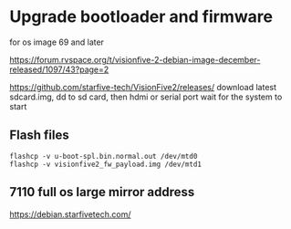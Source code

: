 # Upgrade bootloader and firmware

for os image 69 and later

https://forum.rvspace.org/t/visionfive-2-debian-image-december-released/1097/43?page=2  

https://github.com/starfive-tech/VisionFive2/releases/  download latest sdcard.img, dd to sd card, then hdmi or serial port wait for the system to start

## Flash files
```
flashcp -v u-boot-spl.bin.normal.out /dev/mtd0
flashcp -v visionfive2_fw_payload.img /dev/mtd1
```

## 7110 full os large mirror address
https://debian.starfivetech.com/